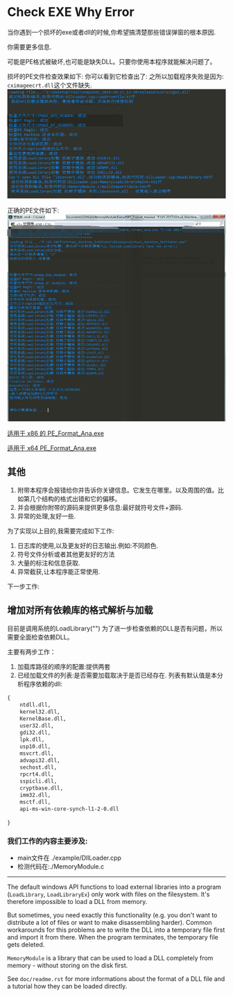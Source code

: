 Check EXE Why Error
============


当你遇到一个损坏的exe或者dll的时候,你希望搞清楚那些错误弹窗的根本原因.

你需要更多信息.

可能是PE格式被破坏,也可能是缺失DLL。只要你使用本程序就能解决问题了。

损坏的PE文件检查效果如下:
你可以看到它检查出了: 之所以加载程序失败是因为: `cximageecrt.dll`这个文件缺失.
![](xiao_guo_fault.png)


正确的PE文件如下:
![](xiao_guo_suc.png)


[适用于 x86 的 PE_Format_Ana.exe](https://github.com/dalerkd/PE_Format_Checker/raw/future/RecursiveCheckingError/Exe/x86PE_Format_Ana.zip)

[适用于 x64 PE_Format_Ana.exe](https://github.com/dalerkd/PE_Format_Checker/raw/future/RecursiveCheckingError/Exe/x64PE_Format_Ana.zip)




## 其他



1. 附带本程序会报错给你并告诉你关键信息。它发生在哪里。以及周围的值。比如第几个结构的格式出错和它的偏移。
2. 并会根据你附带的源码来提供更多信息:最好就符号文件+源码.
3. 异常的处理,友好一些.

为了实现以上目的,我需要完成如下工作:

1. 日志库的使用,以及更友好的日志输出.例如:不同颜色.
2. 符号文件分析或者其他更友好的方法
3. 大量的标注和信息获取.
4. 异常截获,让本程序能正常使用.

下一步工作:
## 增加对所有依赖库的格式解析与加载
目前是调用系统的LoadLibrary("")
为了进一步检查依赖的DLL是否有问题，所以需要全面检查依赖DLL。

主要有两步工作：
1. 加载库路径的顺序的配置:提供两套
2. 已经加载文件的列表:是否需要加载取决于是否已经存在.
列表有默认值是本分析程序依赖的dll:
```
{
	ntdll.dll,
	kernel32.dll,
	KernelBase.dll,
	user32.dll,
	gdi32.dll,
	lpk.dll,
	usp10.dll,
	msvcrt.dll,
	advapi32.dll,
	sechost.dll,
	rpcrt4.dll,
	sspicli.dll,
	cryptbase.dll,
	imm32.dll,
	msctf.dll,
	api-ms-win-core-synch-l1-2-0.dll

}
```


### 我们工作的内容主要涉及:
- main文件在 ./example/DllLoader.cpp
- 检测代码在:./MemoryModule.c








----------------------

The default windows API functions to load external libraries into a program
(`LoadLibrary`, `LoadLibraryEx`) only work with files on the filesystem.  It's
therefore impossible to load a DLL from memory.

But sometimes, you need exactly this functionality (e.g. you don't want to
distribute a lot of files or want to make disassembling harder).  Common
workarounds for this problems are to write the DLL into a temporary file
first and import it from there.  When the program terminates, the temporary
file gets deleted.

`MemoryModule` is a library that can be used to load a DLL completely from
memory - without storing on the disk first.

See `doc/readme.rst` for more informations about the format of a DLL file and
a tutorial how they can be loaded directly.
